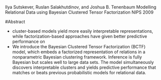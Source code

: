 Ilya Sutskever, Ruslan Salakhutdinov, and Joshua B. Tenenbaum
Modelling Relational Data using Bayesian Clustered Tensor Factorization
NIPS 2009

#Abstract

* cluster-based models yield more easily interpretable representations, while
  factorization-based approaches have given better predictive performance on
* We introduce the Bayesian Clustered Tensor Factorization (BCTF) model, which
  embeds a factorized representation of relations in a nonparametric Bayesian
  clustering framework. Inference is fully Bayesian but scales well to large
  data sets. The model simultaneously discovers interpretable clusters and
  yields predictive performance that matches or beats previous probabilistic
  models for relational data.
